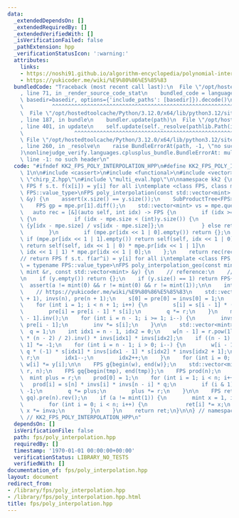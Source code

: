 ```yaml
---
data:
  _extendedDependsOn: []
  _extendedRequiredBy: []
  _extendedVerifiedWith: []
  _isVerificationFailed: false
  _pathExtension: hpp
  _verificationStatusIcon: ':warning:'
  attributes:
    links:
    - https://noshi91.github.io/algorithm-encyclopedia/polynomial-interpolation-geometric#fn:Bostan
    - https://yukicoder.me/wiki/%E9%80%86%E5%85%83
  bundledCode: "Traceback (most recent call last):\n  File \"/opt/hostedtoolcache/Python/3.12.0/x64/lib/python3.12/site-packages/onlinejudge_verify/documentation/build.py\"\
    , line 71, in _render_source_code_stat\n    bundled_code = language.bundle(stat.path,\
    \ basedir=basedir, options={'include_paths': [basedir]}).decode()\n          \
    \         ^^^^^^^^^^^^^^^^^^^^^^^^^^^^^^^^^^^^^^^^^^^^^^^^^^^^^^^^^^^^^^^^^^^^^^^^^^^^^^^^^\n\
    \  File \"/opt/hostedtoolcache/Python/3.12.0/x64/lib/python3.12/site-packages/onlinejudge_verify/languages/cplusplus.py\"\
    , line 187, in bundle\n    bundler.update(path)\n  File \"/opt/hostedtoolcache/Python/3.12.0/x64/lib/python3.12/site-packages/onlinejudge_verify/languages/cplusplus_bundle.py\"\
    , line 401, in update\n    self.update(self._resolve(pathlib.Path(included), included_from=path))\n\
    \                ^^^^^^^^^^^^^^^^^^^^^^^^^^^^^^^^^^^^^^^^^^^^^^^^^^^^^^^^^\n \
    \ File \"/opt/hostedtoolcache/Python/3.12.0/x64/lib/python3.12/site-packages/onlinejudge_verify/languages/cplusplus_bundle.py\"\
    , line 260, in _resolve\n    raise BundleErrorAt(path, -1, \"no such header\"\
    )\nonlinejudge_verify.languages.cplusplus_bundle.BundleErrorAt: multi_eval.hpp:\
    \ line -1: no such header\n"
  code: "#ifndef KK2_FPS_POLY_INTERPOLATION_HPP\n#define KK2_FPS_POLY_INTERPOLATION_HPP\
    \ 1\n\n#include <cassert>\n#include <functional>\n#include <vector>\n\n#include\
    \ \"chirp_Z.hpp\"\n#include \"multi_eval.hpp\"\n\nnamespace kk2 {\n\n// return\
    \ FPS f s.t. f(x[i]) = y[i] for all i\ntemplate <class FPS, class mint = typename\
    \ FPS::value_type>\nFPS poly_interpolation(const std::vector<mint> &x, const std::vector<mint>\
    \ &y) {\n    assert(x.size() == y.size());\n    SubProductTree<FPS> mpe(x);\n\
    \    FPS gp = mpe.pr[1].diff();\n    std::vector<mint> vs = mpe.query(gp);\n \
    \   auto rec = [&](auto self, int idx) -> FPS {\n        if (idx >= mpe.size)\
    \ {\n            if (idx - mpe.size < (int)y.size()) {\n                return\
    \ {y[idx - mpe.size] / vs[idx - mpe.size]};\n            } else return {mint(1)};\n\
    \        }\n        if (mpe.pr[idx << 1 | 0].empty()) return {};\n        else\
    \ if (mpe.pr[idx << 1 | 1].empty()) return self(self, idx << 1 | 0);\n       \
    \ return self(self, idx << 1 | 0) * mpe.pr[idx << 1 | 1]\n               + self(self,\
    \ idx << 1 | 1) * mpe.pr[idx << 1 | 0];\n    };\n    return rec(rec, 1);\n}\n\n\
    // return FPS f s.t. f(ar^i) = y[i] for all i\ntemplate <class FPS, class mint\
    \ = typename FPS::value_type>\nFPS poly_interpolation_geo(const mint &a, const\
    \ mint &r, const std::vector<mint> &y) {\n    // reference:\n    // https://noshi91.github.io/algorithm-encyclopedia/polynomial-interpolation-geometric#fn:Bostan\n\
    \n    if (y.empty()) return {};\n    if (y.size() == 1) return FPS{y[0]};\n  \
    \  assert(a != mint(0) && r != mint(0) && r != mint(1));\n\n    int n = (int)y.size();\n\
    \    // https://yukicoder.me/wiki/%E9%80%86%E5%85%83\n    std::vector<mint> s(n\
    \ + 1), invs(n), pre(n + 1);\n    s[0] = pre[0] = invs[0] = 1;\n    mint q = r;\n\
    \    for (int i = 1; i < n + 1; i++) {\n        s[i] = s[i - 1] * (-q + 1);\n\
    \        pre[i] = pre[i - 1] * s[i];\n        q *= r;\n    }\n    mint inv = pre[n\
    \ - 1].inv();\n    for (int i = n - 1; i >= 1; i--) {\n        invs[i] = inv *\
    \ pre[i - 1];\n        inv *= s[i];\n    }\n\n    std::vector<mint> w(n);\n  \
    \  q = 1;\n    int idx1 = n - 1, idx2 = 0;\n    w[n - 1] = r.pow(1ll * (n - 1)\
    \ * (n - 2) / 2).inv() * invs[idx1] * invs[idx2];\n    if ((n - 1) & 1) w[n -\
    \ 1] *= -1;\n    for (int i = n - 1; i > 0; i--) {\n        w[i - 1] = w[i] *\
    \ q * (-1) * s[idx1] * invs[idx1 - 1] * s[idx2] * invs[idx2 + 1];\n        q *=\
    \ r;\n        idx1--;\n        idx2++;\n    }\n    for (int i = 0; i < n; i++)\
    \ w[i] *= y[i];\n\n    FPS g{begin(w), end(w)};\n    std::vector<mint> tmp = ChirpZ(g,\
    \ r, n);\n    FPS gq{begin(tmp), end(tmp)};\n    FPS prod(n);\n    q = 1;\n  \
    \  mint plus = r;\n    prod[0] = 1;\n    for (int i = 1; i < n; i++) {\n     \
    \   prod[i] = s[n] * invs[i] * invs[n - i] * q;\n        if (i & 1) prod[i] *=\
    \ -1;\n        q *= plus;\n        plus *= r;\n    }\n\n    FPS ret = (prod *\
    \ gq).pre(n).rev();\n    if (a != mint(1)) {\n        mint x = 1, inva = a.inv();\n\
    \        for (int i = 0; i < n; i++) {\n            ret[i] *= x;\n           \
    \ x *= inva;\n        }\n    }\n    return ret;\n}\n\n} // namespace kk2\n\n#endif\
    \ // KK2_FPS_POLY_INTERPOLATION_HPP\n"
  dependsOn: []
  isVerificationFile: false
  path: fps/poly_interpolation.hpp
  requiredBy: []
  timestamp: '1970-01-01 00:00:00+00:00'
  verificationStatus: LIBRARY_NO_TESTS
  verifiedWith: []
documentation_of: fps/poly_interpolation.hpp
layout: document
redirect_from:
- /library/fps/poly_interpolation.hpp
- /library/fps/poly_interpolation.hpp.html
title: fps/poly_interpolation.hpp
---
```

